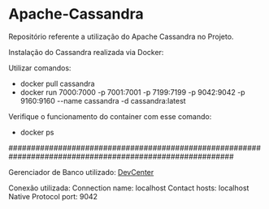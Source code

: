 # Apache-Cassandra
Repositório referente a utilização do Apache Cassandra no Projeto.

Instalação do Cassandra realizada via Docker:

Utilizar comandos:
- docker pull cassandra
- docker run 7000:7000 -p 7001:7001 -p 7199:7199 -p 9042:9042 -p 9160:9160 --name cassandra -d cassandra:latest

Verifique o funcionamento do container com esse comando:
- docker ps

##########################################################################################################

Gerenciador de Banco utilizado: [DevCenter](https://downloads.datastax.com/#devcenter)

Conexão utilizada:
	Connection name: localhost
	Contact hosts: localhost
	Native Protocol port: 9042
